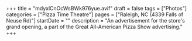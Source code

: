 +++
title = "mdyxlCnOcWsBWk976yue.avif"
draft = false
tags = ["Photos"]
categories = ["Pizza Time Theatre"]
pages = ["Raleigh, NC (4339 Falls of Neuse Rd)"]
startDate = ""
description = "An advertisement for the store's grand opening, a part of the Great All-American Pizza Show advertising."
+++
